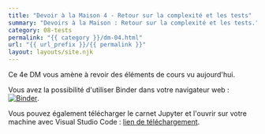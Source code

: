 ```yaml
---
title: "Devoir à la Maison 4 - Retour sur la complexité et les tests"
summary: "Devoirs à la Maison : Retour sur la complexité et les tests."
category: 08-tests
permalink: "{{ category }}/dm-04.html"
url: "{{ url_prefix }}/{{ permalink }}"
layout: layouts/site.njk
---
```


Ce 4e DM vous amène à revoir des éléments de cours vu aujourd'hui.

Vous avez la possibilité d'utiliser Binder dans votre navigateur web : <a href="https://mybinder.org/v2/gh/loic-yvonnet/algo-appliquee/master?filepath=cours%2F08-tests%2Fhomework-04.ipynb"><img class="inline" src="https://mybinder.org/badge_logo.svg" alt="Binder"></a>.

Vous pouvez également télécharger le carnet Jupyter et l'ouvrir sur votre machine avec Visual Studio Code : <a href="./homework-04.ipynb" download="dm-04.ipynb">lien de téléchargement</a>.